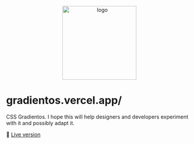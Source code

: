 <p align="center">
    <img width="200" src="https://cdn.dribbble.com/users/11365883/screenshots/20383041/media/ed0745667fa196c1604c89c9c279fa8d.png" alt="logo">
</p>

<h1>gradientos.vercel.app/</h1>

CSS Gradientos. I hope this will help designers and developers experiment with it and possibly adapt it.


:link: [Live version](https://gradientos.vercel.app/)
